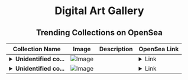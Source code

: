 <div align="center">

# Digital Art Gallery

## Trending Collections on OpenSea

| Collection Name                       | Image                                                                                     | Description                       | OpenSea Link                                                                                          |
|---------------------------------------|-------------------------------------------------------------------------------------------|-----------------------------------|--------------------------------------------------------------------------------------------------------|
| **<details><summary>Unidentified co...</summary>Unidentified contract 3bfbeec4-8ecf-4c3e-8b46-531b5eda7838</details>** | ![Image](https://i2.seadn.io/optimism/0x1d73fd68e20343bcef8890dc212d6c20b0e831ff/dd35423027045ac1a48b770b2846f6/a9dd35423027045ac1a48b770b2846f6.png?w=200&auto=format) |  | <details><summary>Link</summary>[Unidentified contract 3bfbeec4-8ecf-4c3e-8b46-531b5eda7838](https://opensea.io/collection/unidentified-contract-3bfbeec4-8ecf-4c3e-8b46-531b)</details> |
| **<details><summary>Unidentified co...</summary>Unidentified contract 780ca914-ec6b-4696-bfec-baea03a7a385</details>** | ![Image](https://i2.seadn.io/optimism/0x579e4f4a7e577ef5ac6e9221ca8f11dd6d43316d/6404459f0a28661c41bd910f8b5899/e86404459f0a28661c41bd910f8b5899.png?w=200&auto=format) |  | <details><summary>Link</summary>[Unidentified contract 780ca914-ec6b-4696-bfec-baea03a7a385](https://opensea.io/collection/unidentified-contract-780ca914-ec6b-4696-bfec-baea)</details> |

</div>